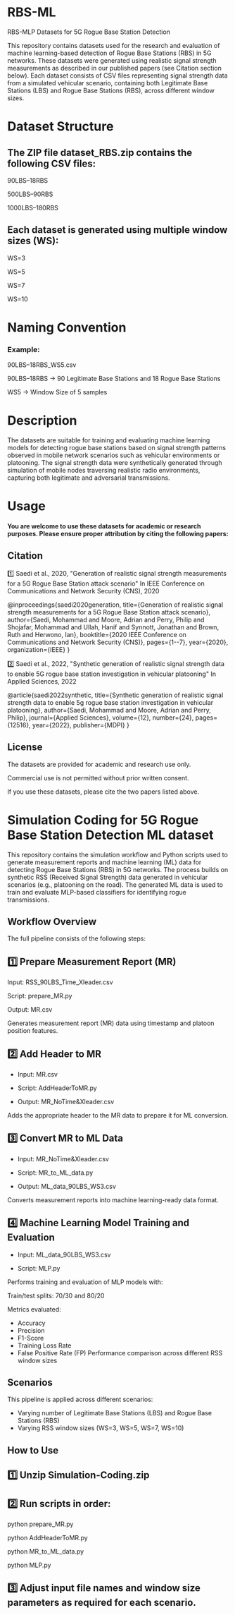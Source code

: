 # RBS-ML

RBS-MLP Datasets for 5G Rogue Base Station Detection

This repository contains datasets used for the research and evaluation of machine learning-based detection of Rogue Base Stations (RBS) in 5G networks. These datasets were generated using realistic signal strength measurements as described in our published papers (see Citation section below).
Each dataset consists of CSV files representing signal strength data from a simulated vehicular scenario, containing both Legitimate Base Stations (LBS) and Rogue Base Stations (RBS), across different window sizes.

# Dataset Structure
## The ZIP file dataset_RBS.zip contains the following CSV files:
90LBS–18RBS

500LBS–90RBS

1000LBS–180RBS
## Each dataset is generated using multiple window sizes (WS):
WS=3

WS=5

WS=7

WS=10
# Naming Convention
### Example:
90LBS–18RBS_WS5.csv

90LBS–18RBS → 90 Legitimate Base Stations and 18 Rogue Base Stations

WS5 → Window Size of 5 samples
# Description
The datasets are suitable for training and evaluating machine learning models for detecting rogue base stations based on signal strength patterns observed in mobile network scenarios such as vehicular environments or platooning.
The signal strength data were synthetically generated through simulation of mobile nodes traversing realistic radio environments, capturing both legitimate and adversarial transmissions.
# Usage
#### You are welcome to use these datasets for academic or research purposes. Please ensure proper attribution by citing the following papers:
## Citation
1️⃣ Saedi et al., 2020, "Generation of realistic signal strength measurements for a 5G Rogue Base Station attack scenario"
In IEEE Conference on Communications and Network Security (CNS), 2020

@inproceedings{saedi2020generation,
  title={Generation of realistic signal strength measurements for a 5G Rogue Base Station attack scenario},
  author={Saedi, Mohammad and Moore, Adrian and Perry, Philip and Shojafar, Mohammad and Ullah, Hanif and Synnott, Jonathan and Brown, Ruth and Herwono, Ian},
  booktitle={2020 IEEE Conference on Communications and Network Security (CNS)},
  pages={1--7},
  year={2020},
  organization={IEEE}
}

2️⃣ Saedi et al., 2022, "Synthetic generation of realistic signal strength data to enable 5G rogue base station investigation in vehicular platooning"
In Applied Sciences, 2022

@article{saedi2022synthetic,
  title={Synthetic generation of realistic signal strength data to enable 5g rogue base station investigation in vehicular platooning},
  author={Saedi, Mohammad and Moore, Adrian and Perry, Philip},
  journal={Applied Sciences},
  volume={12},
  number={24},
  pages={12516},
  year={2022},
  publisher={MDPI}
}
## License
The datasets are provided for academic and research use only.

Commercial use is not permitted without prior written consent.

If you use these datasets, please cite the two papers listed above.


# Simulation Coding for 5G Rogue Base Station Detection ML dataset

This repository contains the simulation workflow and Python scripts used to generate measurement reports and machine learning (ML) data for detecting Rogue Base Stations (RBS) in 5G networks. The process builds on synthetic RSS (Received Signal Strength) data generated in vehicular scenarios (e.g., platooning on the road).
The generated ML data is used to train and evaluate MLP-based classifiers for identifying rogue transmissions.
## Workflow Overview
The full pipeline consists of the following steps:

## 1️⃣ Prepare Measurement Report (MR)
Input: RSS_90LBS_Time_Xleader.csv

Script: prepare_MR.py

Output: MR.csv

Generates measurement report (MR) data using timestamp and platoon position features.
## 2️⃣ Add Header to MR
* Input: MR.csv

* Script: AddHeaderToMR.py

* Output: MR_NoTime&Xleader.csv

Adds the appropriate header to the MR data to prepare it for ML conversion.
## 3️⃣ Convert MR to ML Data
* Input: MR_NoTime&Xleader.csv

* Script: MR_to_ML_data.py

* Output: ML_data_90LBS_WS3.csv

Converts measurement reports into machine learning-ready data format.
## 4️⃣ Machine Learning Model Training and Evaluation
* Input: ML_data_90LBS_WS3.csv

* Script: MLP.py

Performs training and evaluation of MLP models with:

Train/test splits: 70/30 and 80/20

Metrics evaluated:

* Accuracy
* Precision
* F1-Score
* Training Loss Rate
* False Positive Rate (FP)
Performance comparison across different RSS window sizes
## Scenarios
This pipeline is applied across different scenarios:
* Varying number of Legitimate Base Stations (LBS) and Rogue Base Stations (RBS)
* Varying RSS window sizes (WS=3, WS=5, WS=7, WS=10)
## How to Use
## 1️⃣ Unzip Simulation-Coding.zip
## 2️⃣ Run scripts in order:
python prepare_MR.py

python AddHeaderToMR.py

python MR_to_ML_data.py

python MLP.py
## 3️⃣ Adjust input file names and window size parameters as required for each scenario.








